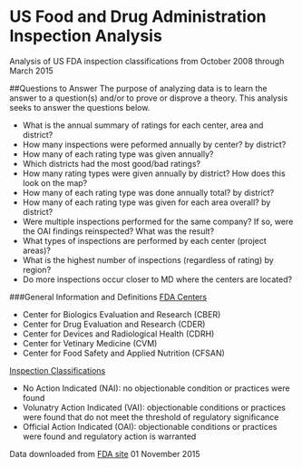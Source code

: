 # US Food and Drug Administration Inspection Analysis

Analysis of US FDA inspection classifications from October 2008 through March 2015

##Questions to Answer
The purpose of analyzing data is to learn the answer to a question(s) and/or to prove or disprove a theory. This analysis seeks to answer the questions below.

- What is the annual summary of ratings for each center, area and district?
- How many inspections were peformed annually by center? by district?
- How many of each rating type was given annually?
- Which districts had the most good/bad ratings?
- How many rating types were given annually by district? How does this look on the map?
- How many of each rating type was done annually total? by district?
- How many of each rating type was given for each area overall? by district?
- Were multiple inspections performed for the same company? If so, were the OAI findings reinspected? What was the result?
- What types of inspections are performed by each center (project areas)?
- What is the highest number of inspections (regardless of rating) by region?
- Do more inspections occur closer to MD where the centers are located?

###General Information and Definitions
[FDA Centers](http://www.fda.gov/RegulatoryInformation/Guidances/ucm125789.htm)
- Center for Biologics Evaluation and Research (CBER)
- Center for Drug Evaluation and Research (CDER)
- Center for Devices and Radiological Health (CDRH)
- Center for Vetinary Medicine (CVM)
- Center for Food Safety and Applied Nutrition (CFSAN)

[Inspection Classifications](http://www.fda.gov/downloads/AboutFDA/Transparency/PublicDisclosure/GlossaryofAcronymsandAbbreviations/UCM212061.pdf)
- No Action Indicated (NAI): no objectionable condition or practices were found
- Volunatry Action Indicated (VAI): objectionable conditions or practices were found that do not meet the threshold of regulatory significance
- Official Action Indicated (OAI): objectionable conditions or practices were found and regulatory action is warranted


Data downloaded from [FDA site](http://www.fda.gov/ICECI/Inspections/ucm222557.htm) 01 November 2015
